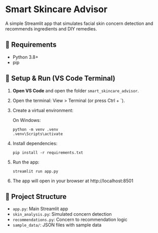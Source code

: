 # Smart Skincare Advisor

A simple Streamlit app that simulates facial skin concern detection and recommends ingredients and DIY remedies.

## 🧰 Requirements

- Python 3.8+
- pip

## 🚀 Setup & Run (VS Code Terminal)

1. **Open VS Code** and open the folder `smart_skincare_advisor`.
2. Open the terminal: View > Terminal (or press Ctrl + `).
3. Create a virtual environment:

   On Windows:
   ```
   python -m venv .venv
   .venv\Scripts\activate
   ```

4. Install dependencies:
   ```
   pip install -r requirements.txt
   ```

5. Run the app:
   ```
   streamlit run app.py
   ```

6. The app will open in your browser at http://localhost:8501

## 📁 Project Structure

- `app.py`: Main Streamlit app
- `skin_analysis.py`: Simulated concern detection
- `recommendations.py`: Concern to recommendation logic
- `sample_data/`: JSON files with sample data